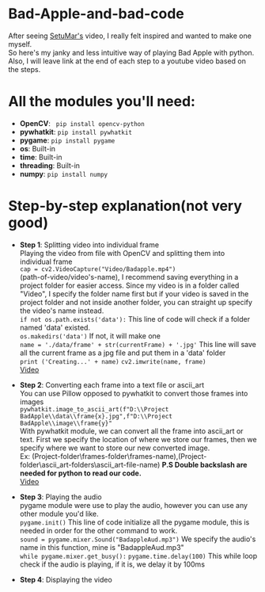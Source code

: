 # Bad-Apple-and-bad-code
After seeing [SetuMar's](https://www.youtube.com/watch?v=tjSRx2eydwk) video, I really felt inspired and wanted to make one myself.  
So here's my janky and less intuitive way of playing Bad Apple with python.  
Also, I will leave link at the end of each step to a youtube video based on the steps.  
  
  
# All the modules you'll need:
* __OpenCV__: ` pip install opencv-python`
* __pywhatkit__: `pip install pywhatkit`
* __pygame__: `pip install pygame`
* __os__: Built-in
* __time__: Built-in
* __threading__: Built-in
* __numpy__: `pip install numpy`  
  
# Step-by-step explanation(not very good)
* __Step 1__: Splitting video into individual frame    
Playing the video from file with OpenCV and splitting them into individual frame  
`cap = cv2.VideoCapture("Video/Badapple.mp4")`  
(path-of-video/video's-name), I recommend saving everything in a project folder for easier access. Since my video is in a folder called "Video", I specify the folder name first but if your video is saved in the project folder and not inside another folder, you can straight up specify the video's name instead.  
`if not os.path.exists('data'):`  This line of code will check if a folder named 'data' existed.  
    `os.makedirs('data')` If not, it will make one  
`name = './data/frame' + str(currentFrame) + '.jpg'` This line will save all the current frame as a jpg file and put them in a 'data' folder  
    `print ('Creating...' + name)`
    `cv2.imwrite(name, frame)`  
[Video](https://www.youtube.com/watch?v=uL-wCzVMPsc&list=LL&index=2)  


* __Step 2__: Converting each frame into a text file or ascii_art  
You can use Pillow opposed to pywhatkit to convert those frames into images  
`pywhatkit.image_to_ascii_art(f"D:\\Project BadApple\\data\\frame{x}.jpg",f"D:\\Project BadApple\\image\\frame{y}"`  
With pywhatkit module, we can convert all the frame into ascii_art or text. First we specify the location of where we store our frames, then we specify where we want to store our new converted image.  
Ex: (Project-folder\\frames-folder\\frames-name),(Project-folder\\ascii_art-folders\\ascii_art-file-name)
__P.S Double backslash are needed for python to read our code.__  
[Video](https://www.youtube.com/watch?v=_HX0KSx93gQ&list=LL&index=3&t=244s)  
  
  
* __Step 3__: Playing the audio  
pygame module were use to play the audio, however you can use any other module you'd like.  
`pygame.init()` This line of code initialize all the pygame module, this is needed in order for the other command to work.  
`sound = pygame.mixer.Sound("BadappleAud.mp3")` We specify the audio's name in this function, mine is "BadappleAud.mp3"  
`while pygame.mixer.get_busy():`
    `pygame.time.delay(100)` This while loop check if the audio is playing, if it is, we delay it by 100ms  
  
    
* __Step 4__: Displaying the video  











